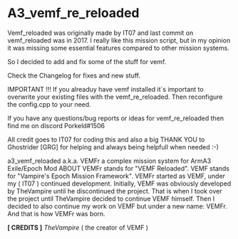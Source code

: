 
# A3_vemf_re_reloaded

Vemf_reloaded was originally made by IT07 and last commit on vemf_reloaded was in 2017.
I really like this mission script, but in my opinion it was missing some essential features compared to other mission systems.

So I decided to add and fix some of the stuff for vemf.

Check the Changelog for fixes and new stuff.

IMPORTANT !!!  If you alreaduy have vemf installed it´s important to overwrite your existing files with the vemf_re_reloaded.
			   Then reconfigure the config.cpp to your need.


If you have any questions/bug reports or ideas for vemf_re_reloaded then find me on discord Porkeld#1506 


All credit goes to IT07 for coding this and also a big THANK YOU to Ghostrider [GRG] for helping and always being helpfull when needed :-)







a3_vemf_reloaded a.k.a. VEMFr
a complex mission system for ArmA3 Exile/Epoch Mod
ABOUT
VEMFr stands for "VEMF Reloaded". VEMF stands for "Vampire's Epoch Mission Framework".
VEMFr started as VEMF, under my ( IT07 ) continued development.
Initially, VEMF was obviously developed by TheVampire until he discontinued the project.
That is when I took over the project until TheVampire decided to continue VEMF himself.
Then I decided to also continue my work on VEMF but under a new name: VEMFr. And that is how VEMFr was born.


**[ CREDITS ]**
*TheVampire* ( the creator of VEMF )
